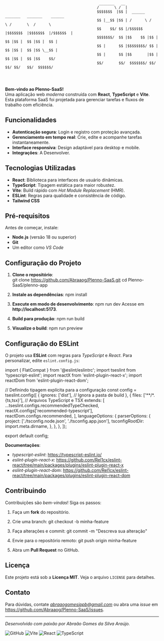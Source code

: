 ```
                                           _______   __                                         
                                          /       \ /  |                                        
                                          $$$$$$$  |$$ |  ______   _______   _______    ______  
                                          $$ |__$$ |$$ | /      \ /       \ /       \  /      \ 
                                          $$    $$/ $$ |/$$$$$$  |$$$$$$$  |$$$$$$$  |/$$$$$$  |
                                          $$$$$$$/  $$ |$$    $$ |$$ |  $$ |$$ |  $$ |$$ |  $$ |
                                          $$ |      $$ |$$$$$$$$/ $$ |  $$ |$$ |  $$ |$$ \__$$ |
                                          $$ |      $$ |$$       |$$ |  $$ |$$ |  $$ |$$    $$/ 
                                          $$/       $$/  $$$$$$$/ $$/   $$/ $$/   $$/  $$$$$$/  
                                                                                                
                                                                                                
                                                                                                           
```
                                                                                              
                                                                                                      
                                                                                                    

**Bem-vindo ao Plenno-SaaS!**  
Uma aplicação web *moderna* construída com **React**, **TypeScript** e **Vite**. Esta plataforma SaaS foi projetada para gerenciar tarefas e fluxos de trabalho com eficiência.

## **Funcionalidades**

- **Autenticação segura**: Login e registro com proteção avançada.
- **Gerenciamento em tempo real**: Crie, edite e acompanhe tarefas instantaneamente.
- **Interface responsiva**: Design adaptável para desktop e mobile.
- **Integrações**: A Desenvolver.

## **Tecnologias Utilizadas**

- **React**: Biblioteca para interfaces de usuário dinâmicas.
- **TypeScript**: Tipagem estática para maior robustez.
- **Vite**: Build rápido com *Hot Module Replacement* (HMR).
- **ESLint**: Regras para qualidade e consistência de código.
- **Tailwind CSS**

## **Pré-requisitos**

Antes de começar, instale:  
- **Node.js** (versão 18 ou superior)  
- **Git**  
- Um editor como *VS Code*

## **Configuração do Projeto**

1. **Clone o repositório**:  
git clone https://github.com/Abraaog/Plenno-SaaS.git
cd Plenno-SaaS/plenno-app

2. **Instale as dependências**:
npm install

3. **Execute em modo de desenvolvimento**:
npm run dev
Acesse em **http://localhost:5173**.

4. **Build para produção**:
npm run build

5. **Visualize o build**:
npm run preview


## **Configuração do ESLint**

O projeto usa **ESLint** com regras para *TypeScript* e *React*. Para personalizar, edite `eslint.config.js`:

import { FlatCompat } from '@eslint/eslintrc';
import tseslint from 'typescript-eslint';
import reactX from 'eslint-plugin-react-x';
import reactDom from 'eslint-plugin-react-dom';

// Definindo tipagem explícita para a configuração
const config = tseslint.config([
  {
    ignores: ['dist'], // Ignora a pasta de build
  },
  {
    files: ['**/*.{ts,tsx}'], // Arquivos TypeScript e TSX
    extends: [
      ...tseslint.configs.recommendedTypeChecked, 
      reactX.configs['recommended-typescript'], 
      reactDom.configs.recommended, 
    ],
    languageOptions: {
      parserOptions: {
        project: ['./tsconfig.node.json', './tsconfig.app.json'], 
        tsconfigRootDir: import.meta.dirname, 
      },
    },
  },
]);

export default config;


**Documentações**:  
- *typescript-eslint*: https://typescript-eslint.io/  
- *eslint-plugin-react-x*: https://github.com/Rel1cx/eslint-react/tree/main/packages/plugins/eslint-plugin-react-x  
- *eslint-plugin-react-dom*: https://github.com/Rel1cx/eslint-react/tree/main/packages/plugins/eslint-plugin-react-dom  

## **Contribuindo**

Contribuições são *bem-vindas*! Siga os passos:  

1. Faça um **fork** do repositório.  
2. Crie uma branch:
  git checkout -b minha-feature
3. Faça alterações e commit:
   git commit -m "Descreva sua alteração"
4. Envie para o repositório remoto:
   git push origin minha-feature


5. Abra um **Pull Request** no GitHub.  

## **Licença**

Este projeto está sob a **Licença MIT**. Veja o arquivo `LICENSE` para detalhes.

## **Contato**

Para dúvidas, contate *abraaogomesjppb@gmail.com* ou abra uma *issue* em https://github.com/Abraaog/Plenno-SaaS/issues.

---
*Desenvolvido com paixão por Abraão Gomes da Silva Araújo.*

![GitHub](https://img.shields.io/github/license/Abraaog/Plenno-SaaS)
![Vite](https://img.shields.io/badge/Vite-4.x-blueviolet)
![React](https://img.shields.io/badge/React-18.x-blue)
![TypeScript](https://img.shields.io/badge/TypeScript-5.x-blue)

